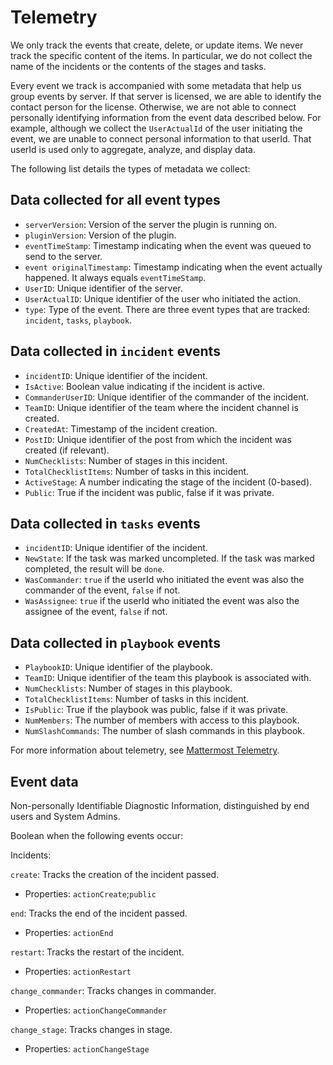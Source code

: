 # Telemetry

We only track the events that create, delete, or update items. We never track the specific content of the items. In particular, we do not collect the name of the incidents or the contents of the stages and tasks.

Every event we track is accompanied with some metadata that help us group events by server. If that server is licensed, we are able to identify the contact person for the license. Otherwise, we are not able to connect personally identifying information from the event data described below. For example, although we collect the `UserActualId` of the user initiating the event, we are unable to connect personal information to that userId. That userId is used only to aggregate, analyze, and display data.

The following list details the types of metadata we collect:

## Data collected for all event types

- `serverVersion`: Version of the server the plugin is running on.
- `pluginVersion`: Version of the plugin.
- `eventTimeStamp`: Timestamp indicating when the event was queued to send to the server.
- `event originalTimestamp`: Timestamp indicating when the event actually happened. It always equals `eventTimeStamp`.
- `UserID`: Unique identifier of the server.
- `UserActualID`: Unique identifier of the user who initiated the action.
- `type`: Type of the event. There are three event types that are tracked: `incident`, `tasks`, `playbook`.

## Data collected in `incident` events

- `incidentID`: Unique identifier of the incident.
- `IsActive`: Boolean  value indicating if the incident is active.
- `CommanderUserID`: Unique identifier of the commander of the incident.
- `TeamID`: Unique identifier of the team where the incident channel is created.
- `CreatedAt`: Timestamp of the incident creation.
- `PostID`: Unique identifier of the post from which the incident was created (if relevant).
- `NumChecklists`: Number of stages in this incident.
- `TotalChecklistItems`: Number of tasks in this incident.
- `ActiveStage`: A number indicating the stage of the incident (0-based).
- `Public`: True if the incident was public, false if it was private.

## Data collected in `tasks` events

- `incidentID`: Unique identifier of the incident.
- `NewState`: If the task was marked uncompleted. If the task was marked completed, the result will be `done`.
- `WasCommander`: `true` if the userId who initiated the event was also the commander of the event, `false` if not.
- `WasAssignee`: `true` if the userId who initiated the event was also the assignee of the event, `false` if not.

## Data collected in `playbook` events

- `PlaybookID`: Unique identifier of the playbook.
- `TeamID`: Unique identifier of the team this playbook is associated with.
- `NumChecklists`: Number of stages in this playbook.
- `TotalChecklistItems`: Number of tasks in this incident.
- `IsPublic`: True if the playbook was public, false if it was private.
- `NumMembers`: The number of members with access to this playbook.
- `NumSlashCommands`: The number of slash commands in this playbook.

For more information about telemetry, see [Mattermost Telemetry](https://docs.mattermost.com/administration/telemetry.html).

## Event data

Non-personally Identifiable Diagnostic Information, distinguished by end users and System Admins.

Boolean when the following events occur:

Incidents:

`create`: Tracks the creation of the incident passed.
 - Properties: `actionCreate`;`public`
    
`end`: Tracks the end of the incident passed.
 - Properties: `actionEnd`
    
`restart`: Tracks the restart of the incident.
- Properties: `actionRestart`

`change_commander`: Tracks changes in commander.
 - Properties: `actionChangeCommander`

`change_stage`: Tracks changes in stage.
- Properties: `actionChangeStage`
